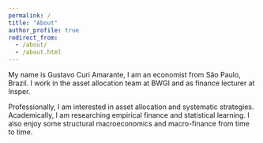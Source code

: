 ```yaml
---
permalink: /
title: "About"
author_profile: true
redirect_from: 
  - /about/
  - /about.html
---
```


My name is Gustavo Curi Amarante, I am an economist from São Paulo, Brazil. I work in the asset allocation team at BWGI and as finance lecturer at Insper.

Professionally, I am interested in asset allocation and systematic strategies. Academically, I am researching empirical finance and statistical learning. I also enjoy some structural macroeconomics and macro-finance from time to time.
